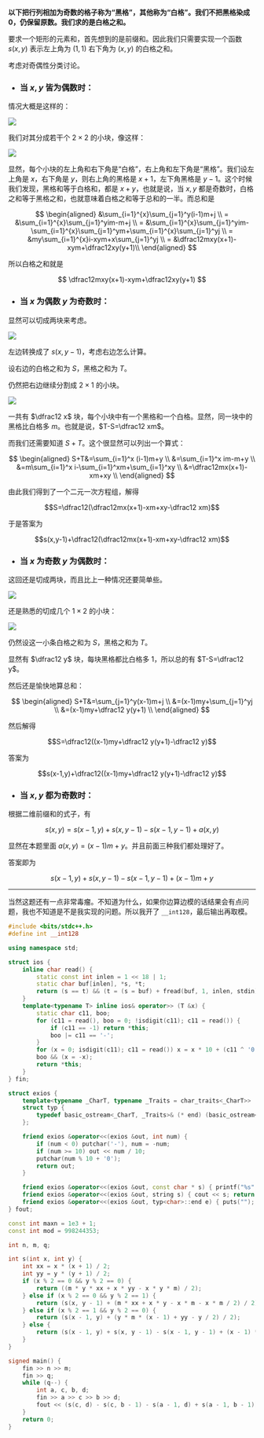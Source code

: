 **以下把行列相加为奇数的格子称为“黑格”，其他称为“白格”。我们不把黑格染成 $0$，仍保留原数。我们求的是白格之和。**

要求一个矩形的元素和，首先想到的是前缀和。因此我们只需要实现一个函数 $s(x,y)$ 表示左上角为 $(1,1)$ 右下角为 $(x,y)$ 的白格之和。

考虑对奇偶性分类讨论。

- ### 当 $x,y$ 皆为偶数时：

情况大概是这样的：

![](https://cdn.luogu.com.cn/upload/image_hosting/k5ft1sh0.png)

我们对其分成若干个 $2\times 2$ 的小块，像这样：

![](https://cdn.luogu.com.cn/upload/image_hosting/dlrhfcj8.png)

显然，每个小块的左上角和右下角是“白格”，右上角和左下角是“黑格”。我们设左上角是 $x$，右下角是 $y$，则右上角的黑格是 $x+1$，左下角黑格是 $y-1$。这个时候我们发现，黑格和等于白格和，都是 $x+y$，也就是说，当 $x,y$ 都是奇数时，白格之和等于黑格之和，也就意味着白格之和等于总和的一半。而总和是

$$
\begin{aligned}
&\sum_{i=1}^{x}\sum_{j=1}^y(i-1)m+j \\
= &\sum_{i=1}^{x}\sum_{j=1}^yim-m+j \\
= &\sum_{i=1}^{x}\sum_{j=1}^yim-\sum_{i=1}^{x}\sum_{j=1}^ym+\sum_{i=1}^{x}\sum_{j=1}^yj \\
= &my\sum_{i=1}^{x}i-xym+x\sum_{j=1}^yj \\
= &\dfrac12mxy(x+1)-xym+\dfrac12xy(y+1)\\
\end{aligned}
$$

所以白格之和就是

$$
\dfrac12mxy(x+1)-xym+\dfrac12xy(y+1)
$$

- ### 当 $x$ 为偶数 $y$ 为奇数时：

显然可以切成两块来考虑。

![](https://cdn.luogu.com.cn/upload/image_hosting/114cm5o6.png)

左边转换成了 $s(x,y-1)$，考虑右边怎么计算。

设右边的白格之和为 $S$，黑格之和为 $T$。

仍然把右边继续分割成 $2\times 1$ 的小块。

![](https://cdn.luogu.com.cn/upload/image_hosting/rx89bjsn.png)

一共有 $\dfrac12 x$ 块，每个小块中有一个黑格和一个白格。显然，同一块中的黑格比白格多 $m$。也就是说，$T-S=\dfrac12 xm$。

而我们还需要知道 $S+T$。这个很显然可以列出一个算式：

$$
\begin{aligned}
S+T&=\sum_{i=1}^x (i-1)m+y \\
&=\sum_{i=1}^x im-m+y \\
&=m\sum_{i=1}^x i-\sum_{i=1}^xm+\sum_{i=1}^xy \\
&=\dfrac12mx(x+1)-xm+xy \\
\end{aligned}
$$

由此我们得到了一个二元一次方程组，解得

$$S=\dfrac12(\dfrac12mx(x+1)-xm+xy-\dfrac12 xm)$$

于是答案为 

$$s(x,y-1)+\dfrac12(\dfrac12mx(x+1)-xm+xy-\dfrac12 xm)$$

- ### 当 $x$ 为奇数 $y$ 为偶数时：

这回还是切成两块，而且比上一种情况还要简单些。

![](https://cdn.luogu.com.cn/upload/image_hosting/tuyqimjr.png)

还是熟悉的切成几个 $1\times 2$ 的小块：

![](https://cdn.luogu.com.cn/upload/image_hosting/2gf0ayz7.png)

仍然设这一小条白格之和为 $S$，黑格之和为 $T$。

显然有 $\dfrac12 y$ 块，每块黑格都比白格多 $1$，所以总的有 $T-S=\dfrac12 y$。

然后还是愉快地算总和：

$$
\begin{aligned}
S+T&=\sum_{j=1}^y(x-1)m+j \\
&=(x-1)my+\sum_{j=1}^yj \\
&=(x-1)my+\dfrac12 y(y+1) \\
\end{aligned}
$$

然后解得

$$S=\dfrac12((x-1)my+\dfrac12 y(y+1)-\dfrac12 y)$$

答案为

$$s(x-1,y)+\dfrac12((x-1)my+\dfrac12 y(y+1)-\dfrac12 y)$$

- ### 当 $x,y$ 都为奇数时：

根据二维前缀和的式子，有

$$s(x,y)=s(x-1,y)+s(x,y-1)-s(x-1,y-1)+a(x,y)$$

显然在本题里面 $a(x,y)=(x-1)m+y$。并且前面三种我们都处理好了。

答案即为

$$s(x-1,y)+s(x,y-1)-s(x-1,y-1)+(x-1)m+y$$

***

当然这题还有一点非常毒瘤。不知道为什么，如果你边算边模的话结果会有点问题，我也不知道是不是我实现的问题。所以我开了 `__int128`，最后输出再取模。

```cpp
#include <bits/stdc++.h>
#define int __int128

using namespace std;

struct ios {
    inline char read() {
        static const int inlen = 1 << 18 | 1;
        static char buf[inlen], *s, *t;
        return (s == t) && (t = (s = buf) + fread(buf, 1, inlen, stdin)), s == t ? -1 : *s++;
    }
    template<typename T> inline ios& operator>> (T &x) {
        static char c11, boo;
        for (c11 = read(), boo = 0; !isdigit(c11); c11 = read()) {
            if (c11 == -1) return *this;
            boo |= c11 == '-';
        }
        for (x = 0; isdigit(c11); c11 = read()) x = x * 10 + (c11 ^ '0');
        boo && (x = -x);
        return *this;
    }
} fin;

struct exios {
    template<typename _CharT, typename _Traits = char_traits<_CharT>>
    struct typ {
        typedef basic_ostream<_CharT, _Traits>& (* end) (basic_ostream<_CharT, _Traits>&);
    };

    friend exios &operator<<(exios &out, int num) {
        if (num < 0) putchar('-'), num = -num;
        if (num >= 10) out << num / 10;
        putchar(num % 10 + '0');
        return out;
    }

    friend exios &operator<<(exios &out, const char * s) { printf("%s", s); return out; }
    friend exios &operator<<(exios &out, string s) { cout << s; return out; }
    friend exios &operator<<(exios &out, typ<char>::end e) { puts(""); return out; }
} fout;

const int maxn = 1e3 + 1;
const int mod = 998244353;

int n, m, q;

int s(int x, int y) {
    int xx = x * (x + 1) / 2;
    int yy = y * (y + 1) / 2;
    if (x % 2 == 0 && y % 2 == 0) {
        return ((m * y * xx + x * yy - x * y * m) / 2);
    } else if (x % 2 == 0 && y % 2 == 1) {
        return (s(x, y - 1) + (m * xx + x * y - x * m - x * m / 2) / 2);
    } else if (x % 2 == 1 && y % 2 == 0) {
        return (s(x - 1, y) + (y * m * (x - 1) + yy - y / 2) / 2);
    } else {
        return (s(x - 1, y) + s(x, y - 1) - s(x - 1, y - 1) + (x - 1) * m + y);
    }
}

signed main() {
    fin >> n >> m;
    fin >> q;
    while (q--) {
        int a, c, b, d;
        fin >> a >> c >> b >> d;
        fout << (s(c, d) - s(c, b - 1) - s(a - 1, d) + s(a - 1, b - 1)) % mod << endl;
    }
    return 0;
}
```